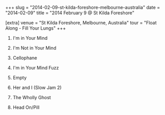 +++
slug = "2014-02-09-st-kilda-foreshore-melbourne-australia"
date = "2014-02-09"
title = "2014 February 9 @ St Kilda Foreshore"

[extra]
venue = "St Kilda Foreshore, Melbourne, Australia"
tour = "Float Along - Fill Your Lungs"
+++


 1. I'm in Your Mind

 2. I'm Not in Your Mind

 3. Cellophane

 4. I'm in Your Mind Fuzz

 5. Empty

 6. Her and I (Slow Jam 2)

 7. The Wholly Ghost

 8. Head On/Pill



